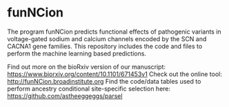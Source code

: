 # funNCion

The program funNCion predicts functional effects of pathogenic variants in voltage-gated sodium and calcium channels encoded by the SCN and CACNA1 gene families.
This repository includes the code and files to perform the machine learning based predictions.

Find out more on the bioRxiv version of our manuscript: https://www.biorxiv.org/content/10.1101/671453v1
Check out the online tool: http://funNCion.broadinstitute.org
Find the code/data tables used to perform ancestry conditional site-specific selection here: https://github.com/astheeggeggs/parsel
